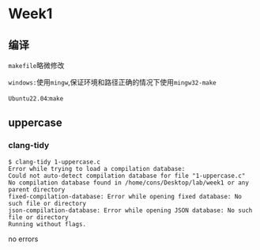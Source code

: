 # Week1

## 编译

`makefile`略微修改

`windows:`使用`mingw`,保证环境和路径正确的情况下使用`mingw32-make`

`Ubuntu22.04`:`make`

## uppercase

### clang-tidy

```
$ clang-tidy 1-uppercase.c
Error while trying to load a compilation database:
Could not auto-detect compilation database for file "1-uppercase.c"
No compilation database found in /home/cons/Desktop/lab/week1 or any parent directory
fixed-compilation-database: Error while opening fixed database: No such file or directory
json-compilation-database: Error while opening JSON database: No such file or directory
Running without flags.
```

no errors

### 